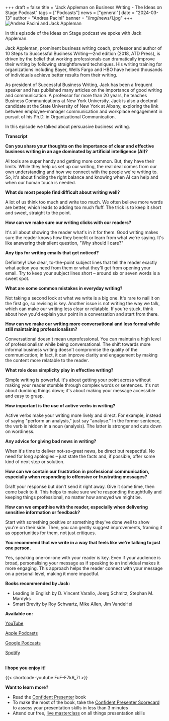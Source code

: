 +++
draft = false
title = "Jack Appleman on Business Writing - The Ideas on Stage Podcast"
tags = ["Podcasts"]
news = ["general"]
date = "2024-03-13"
author = "Andrea Pacini"
banner = "/img/news/1.jpg"
+++
![Andrea Pacini and Jack Appleman](/img/news/1.jpg "Andrea and Jack")

In this episode of the Ideas on Stage podcast we spoke with Jack Appleman. 

Jack Appleman, prominent business writing coach, professor and author of 10 Steps to Successful Business Writing—2nd edition (2018, ATD Press), is driven by the belief that working professionals can dramatically improve their writing by following straightforward techniques. His writing training for organizations including Bayer, Wells Fargo and HBO have helped thousands of individuals achieve better results from their writing.

As president of Successful Business Writing, Jack has been a frequent speaker and has published many articles on the importance of good writing and communication. A professor for more than 20 years, he teaches Business Communications at New York University. Jack is also a doctoral candidate at the State University of New York at Albany, exploring the link between employee-manager communication and workplace engagement in pursuit of his Ph.D. in Organizational Communication.

In this episode we talked about persuasive business writing. 

**Transcript**

**Can you share your thoughts on the importance of clear and effective business writing in an age dominated by artificial intelligence (AI)?**

AI tools are super handy and getting more common. But, they have their limits. While they help us set up our writing, the real deal comes from our own understanding and how we connect with the people we're writing to. So, it's about finding the right balance and knowing when AI can help and when our human touch is needed.

**What do most people find difficult about writing well?**

A lot of us think too much and write too much. We often believe more words are better, which leads to adding too much fluff. The trick is to keep it short and sweet, straight to the point.

**How can we make sure our writing clicks with our readers?**

It's all about showing the reader what's in it for them. Good writing makes sure the reader knows how they benefit or learn from what we're saying. It's like answering their silent question, "Why should I care?"

**Any tips for writing emails that get noticed?**

Definitely! Use clear, to-the-point subject lines that tell the reader exactly what action you need from them or what they'll get from opening your email. Try to keep your subject lines short – around six or seven words is a sweet spot.

**What are some common mistakes in everyday writing?**

Not taking a second look at what we write is a big one. It's rare to nail it on the first go, so revising is key. Another issue is not writing the way we talk, which can make our writing less clear or relatable. If you're stuck, think about how you'd explain your point in a conversation and start from there.

**How can we make our writing more conversational and less formal while still maintaining professionalism?**

Conversational doesn't mean unprofessional. You can maintain a high level of professionalism while being conversational. The shift towards more informal business writing doesn't compromise the quality of the communication; in fact, it can improve clarity and engagement by making the content more relatable to the reader.

**What role does simplicity play in effective writing?**

Simple writing is powerful. It's about getting your point across without making your reader stumble through complex words or sentences. It's not about dumbing things down; it's about making your message accessible and easy to grasp.

**How important is the use of active verbs in writing?**

Active verbs make your writing more lively and direct. For example, instead of saying "perform an analysis," just say "analyse." In the former sentence, the verb is hidden in a noun (analysis). The latter is stronger and cuts down on wordiness.

**Any advice for giving bad news in writing?**

When it's time to deliver not-so-great news, be direct but respectful. No need for long apologies – just state the facts and, if possible, offer some kind of next step or solution.

**How can we contain our frustration in professional communication, especially when responding to offensive or frustrating messages?**

Draft your response but don't send it right away. Give it some time, then come back to it. This helps to make sure we're responding thoughtfully and keeping things professional, no matter how annoyed we might be.

**How can we empathise with the reader, especially when delivering sensitive information or feedback?**

Start with something positive or something they've done well to show you're on their side. Then, you can gently suggest improvements, framing it as opportunities for them, not just critiques.

**You recommend that we write in a way that feels like we're talking to just one person.**

Yes, speaking one-on-one with your reader is key. Even if your audience is broad, personalising your message as if speaking to an individual makes it more engaging. This approach helps the reader connect with your message on a personal level, making it more impactful.

**Books recommended by Jack:** 

* Leading in English by D. Vincent Varallo, Joerg Schmitz, Stephan M. Mardyks 
* Smart Brevity by Roy Schwartz, Mike Allen, Jim VandeHei 

**Available on:** 

[YouTube](https://youtu.be/FuF-F7k6_7I)

[Apple Podcasts](https://podcasts.apple.com/us/podcast/57-jack-appleman-on-business-writing-the-ideas-on/id1506050111?i=1000649050196)

[Google Podcasts ](https://podcasts.google.com/feed/aHR0cHM6Ly9hbmNob3IuZm0vcy8xYTRjNGFjYy9wb2RjYXN0L3Jzcw/episode/MWZlNzc0YmMtODViZS00ZmRmLTg5MDMtYzRkZmJhMzdmMjk1?sa=X&ved=0CAUQkfYCahcKEwiwtK3LnvGEAxUAAAAAHQAAAAAQAQ)

[Spotify](https://open.spotify.com/episode/77Y0j48uHUiSVFQdqQg46D)

\
**I hope you enjoy it!**

{{< shortcode-youtube FuF-F7k6_7I >}}

**Want to learn more?** 

* Read the [Confident Presenter](https://amzn.eu/d/bKswMEe) book
* To make the most of the book, take the [Confident Presenter Scorecard](https://ideasonstage.com/score) to assess your presentation skills in less than 3 minutes
* Attend our free, [live masterclass](http://ideasonstageuk.eventbrite.com/) on all things presentation skills
